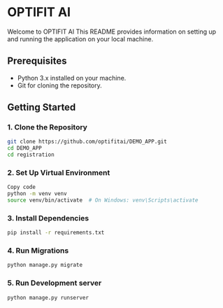 # OPTIFIT AI

Welcome to OPTIFIT AI  This README provides information on setting up and running the application on your local machine.

## Prerequisites

- Python 3.x installed on your machine.
- Git for cloning the repository.

## Getting Started

### 1. Clone the Repository

```bash
git clone https://github.com/optifitai/DEMO_APP.git
cd DEMO_APP
cd registration
```

### 2. Set Up Virtual Environment
```bash
Copy code
python -m venv venv
source venv/bin/activate  # On Windows: venv\Scripts\activate
```


### 3. Install Dependencies
```bash
pip install -r requirements.txt

 ```

 ### 4. Run Migrations 
 ```bash
 python manage.py migrate

 ```
 ### 5. Run Development server
 ```bash
 python manage.py runserver

 ```



 ```


 